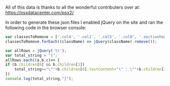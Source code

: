All of this data is thanks to all the wonderful contributers over at: https://psxdatacenter.com/psx2/

In order to generate these json files I enabled jQuery on the site and ran the following code in the browser console:
```js
var classesToRemove = ['.col4', '.col1', '.col5', '.col8', '.sectionheader'];
classesToRemove.forEach((className) => jQuery(className).remove());

var allRows = jQuery('tr');
var total_string = "{";
allRows.each((a,b,c)=> { 
if (b.children[0] && b.children[1])
	total_string+="\""+b.children[0].textContent+"\" : \""+b.children[1].textContent+"\"," 
})
console.log(total_string,"}");
```

